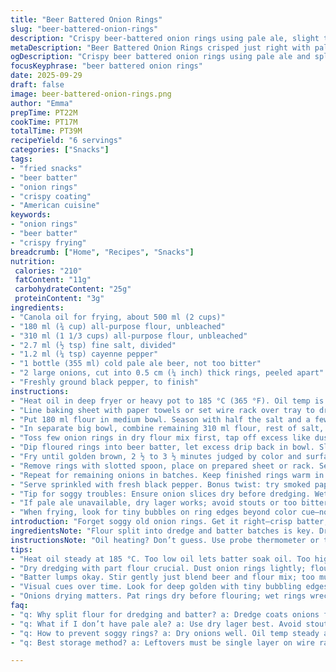 ```yaml
---
title: "Beer Battered Onion Rings"
slug: "beer-battered-onion-rings"
description: "Crispy beer-battered onion rings using pale ale, slight tweaks to flour and seasoning quantities for better crunch and flavor balance. Uses canola oil, split flour for dredging and battering, with cayenne for a subtle heat kick. Onion slices soaked loose. Frying temp crucial for crisp edges. Salt applied post-fry to avoid sogginess. Great side for sandwiches, burgers, or as snack. Visual cues and batter texture tips included. Simple, no-fuss ingredients but technique matters."
metaDescription: "Beer Battered Onion Rings crisped just right with pale ale and split flour technique. Fry at steady high heat, salt after frying, keep crunchy edges sharp."
ogDescription: "Crispy beer battered onion rings using pale ale and split flour. Fry hot to seal moisture, salt last for crunch. Great side or snack, seasoned just right."
focusKeyphrase: "beer battered onion rings"
date: 2025-09-29
draft: false
image: beer-battered-onion-rings.png
author: "Emma"
prepTime: PT22M
cookTime: PT17M
totalTime: PT39M
recipeYield: "6 servings"
categories: ["Snacks"]
tags:
- "fried snacks"
- "beer batter"
- "onion rings"
- "crispy coating"
- "American cuisine"
keywords:
- "onion rings"
- "beer batter"
- "crispy frying"
breadcrumb: ["Home", "Recipes", "Snacks"]
nutrition: 
 calories: "210"
 fatContent: "11g"
 carbohydrateContent: "25g"
 proteinContent: "3g"
ingredients:
- "Canola oil for frying, about 500 ml (2 cups)"
- "180 ml (¾ cup) all-purpose flour, unbleached"
- "310 ml (1 1/3 cups) all-purpose flour, unbleached"
- "2.7 ml (½ tsp) fine salt, divided"
- "1.2 ml (¼ tsp) cayenne pepper"
- "1 bottle (355 ml) cold pale ale beer, not too bitter"
- "2 large onions, cut into 0.5 cm (¼ inch) thick rings, peeled apart"
- "Freshly ground black pepper, to finish"
instructions:
- "Heat oil in deep fryer or heavy pot to 185 °C (365 °F). Oil temp is non-negotiable; too cool equals greasy, too hot burns outside. Use thermometer or test with small flour drop—should sizzle immediately."
- "Line baking sheet with paper towels or set wire rack over tray to drain rings post-fry. Keeps them crisp, not soggy."
- "Put 180 ml flour in medium bowl. Season with half the salt and a few grinds black pepper. Reserve for dry dredge."
- "In separate big bowl, combine remaining 310 ml flour, rest of salt, cayenne. Pour in cold beer slowly, stir gently with fork just to blend. Batter should be lumpy, loose. Overmix ruins airy texture; some clumps okay."
- "Toss few onion rings in dry flour mix first, tap off excess like dusting powder. This step vital—dry flour helps batter stick and prevents sliding off mid-fry."
- "Dip floured rings into beer batter, let excess drip back in bowl. Slides into hot oil gently; avoid crowding to maintain oil temp and crisp edges."
- "Fry until golden brown, 2 ½ to 3 ½ minutes judged by color and surface texture—slight bubbling on edges, deep golden hues. Shake basket or flip rings mid-fry if using pot. Don’t rush, texture will tell you more than clock."
- "Remove rings with slotted spoon, place on prepared sheet or rack. Season immediately with pinch of salt to enhance crunch and flavor."
- "Repeat for remaining onions in batches. Keep finished rings warm in oven at lowest setting if making ahead but best fresh out of oil."
- "Serve sprinkled with fresh black pepper. Bonus twist: try smoked paprika instead of cayenne for earthier heat or add garlic powder to flour mix for punch."
- "Tip for soggy troubles: Ensure onion slices dry before dredging. Wet onions steal crispness. Pat with paper towel if needed."
- "If pale ale unavailable, dry lager works; avoid stouts or too bitter brews—they weigh batter down. Substitute potato starch for part of flour to boost crunch, up to 30%."
- "When frying, look for tiny bubbles on ring edges beyond color cue—not too many or batter absorbs oil. Visual crispiness beats stopwatch."
introduction: "Forget soggy old onion rings. Get it right—crisp batter, slightly spicy, with beer adding a light tang and airiness. Pale ale swaps bring subtle fruit notes to balance the heat of cayenne. I've tried thicker batters, skipping the dry flour step—regret every greasy bite. Dry dredging plus beer batter combo? Game changer. Frying temperature is king. Hot enough, the rings snap on contact and hold oil off shielded inside fluffy batter. Low heat kills texture, high heat burns too fast. You’ll know ring readiness by sight and sound—sizzling thick edges, golden crust with faint bubbling. Onion inside tender not limp. Definitely don’t crowd pan or temp plummets—waiting for rings to all fit equals pasty mess. Quick salty finish just before serving keeps top crunchy. These become addictive with burgers or lobster rolls, but work as snack too."
ingredientsNote: "Flour split into dredge and batter batches is key. Dredging binds batter better than dipping bare rings into liquid batter—prevents runoff and mess. Salt division sharpens flavor; too early in batter and yeast in beer can dull it. Using cayenne gives needed snap but experiment with smoked paprika or chipotle powder if preferred—subtle smoky warmth. Beer choice impacts outcome; pale ale or mild lager keeps balance. Dark beers are heavy, can weigh down batter and produce strong flavors that overshadow onion. Canola oil chosen for high smoke point and neutral taste—don’t swap for olive oil or butter-heavy fats. If oil temperature fluctuates, rings absorb excess fat. Cooling on wire rack better than paper towel alone for retaining crunch."
instructionsNote: "Oil heating? Don’t guess. Use probe thermometer or test with tiny flour ball—should bubble instantly. Don’t skip flour coat on onions—this step saves the batter from sliding off. Mix batter gently; lumps mean no gluten overdevelopment—crucial for airy coating. Frying? Place rings in small batches—crowding cools oil, rings get soggy. Listen for crackling edges and look for deep golden, bubbly peaks on batter as cues. Remove rings promptly, drain well on rack lined with paper towels, and salt immediately to season without pulling moisture. Keep warm in oven low setting if serving delayed but rings best straight from fryer. Experiment with extra seasonings in flour mix like garlic powder or pepper. If batter too thick, thin slightly with beer, too runny add extra flour by tablespoons."
tips:
- "Heat oil steady at 185 °C. Too low oil lets batter soak oil. Too high burns outside, raw inside. Use thermometer or test drop flour—instant sizzle means ready. Watch oil temp mid-fry, adjust heat. Crowding drops temp fast; fry small batches for crisp edges."
- "Dry dredging with part flour crucial. Dust onion rings lightly; flour sticks batter better. Without flour coat, batter slides off, makes greasy mess. Split salt diverts flavor layering—half in dredge, rest in batter. Adds punch but no yeast dulling as in full salt in batter."
- "Batter lumps okay. Stir gently just blend beer and flour mix; too much breaks airy texture. Lumps mean less gluten overdevelopment. Too thin batter drips off rings; too thick clumps. Adjust with beer or flour by spoonful. Use cold beer to slow gluten and keep light coat."
- "Visual cues over time. Look for deep golden with tiny bubbling edges. Sound of batter sizzle crackling margin—thick batter crackles when cooking. If too many bubbles, batter absorbs oil; fry temp probably off. Flip mid-fry if using pot, shake basket gently in fryer."
- "Onions drying matters. Pat rings dry before flouring; wet rings wreck crust, soak oil. Paper towels best. Keep batter cold until used—warmer batter gels gluten, ruins airiness. Salt immediately after frying, salt drains moisture out if added too soon. Keep rings warm on rack over sheet."
faq:
- "q: Why split flour for dredging and batter? a: Dredge coats onions first; batter sticks better. Without dry flour, batter slips off or pools below. Also salt split into dredge and batter; keeps flavor bright. Yeast in beer reacts differently with salt—too early dulls flavor."
- "q: What if I don’t have pale ale? a: Use dry lager best. Avoid stouts or bitter dark beers—they weigh batter down, turn flavor heavy. Chilled carbonated water with dash lemon juice is tried backup. Slight batter change but keeps crisp. Potato starch can substitute part flour for crunch boost."
- "q: How to prevent soggy rings? a: Dry onions well. Oil temp steady at 185 °C is key. Fry small batches. Salt only after frying. Cooling rings on wire rack better than paper towel for crispness. Reheat in oven low temp to revive crunch. Avoid microwave—kills texture fast."
- "q: Best storage method? a: Leftovers must be single layer on wire rack to keep crisp. Fridge makes soggy skin if stacked. Reheat in oven lowest temp—recrisp batter. Don’t cover tight. Fry fresh if possible. Don’t reuse frying oil for flavor integrity; oil degrades fast after frying onion rings."

---
```

